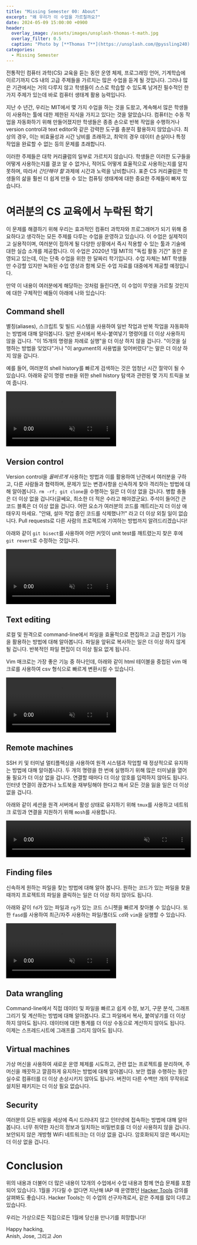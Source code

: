 ```yaml
---
title: "Missing Semester 00: About"
excerpt: "왜 우리가 이 수업을 가르칠까요?"
date: 2024-05-09 15:00:00 +0900
header:
  overlay_image: /assets/images/unsplash-thomas-t-math.jpg
  overlay_filter: 0.5
  caption: "Photo by [**Thomas T**](https://unsplash.com/@pyssling240) on [**Unsplash**](https://unsplash.com/)"
categories:
  - Missing Semester
---
```


전통적인 컴퓨터 과학(CS) 교육을 듣는 동안 운영 체제, 프로그래밍 언어, 기계학습에 이르기까지 CS 내의 고급 주제들을 가르치는 많은 수업을 듣게 될 것입니다.
그러나 많은 기관에서는 거의 다루지 않고 학생들이 스스로 학습할 수 있도록 남겨진 필수적인 한 가지 주제가 있는데 바로 컴퓨터 생태계 활용 능력입니다.

지난 수 년간, 우리는 MIT에서 몇 가지 수업을 하는 것을 도왔고, 계속해서 많은 학생들이 사용하는 툴에 대한 제한된 지식을 가지고 있다는 것을 알았습니다.
컴퓨터는 수동 작업을 자동화하기 위해 만들어졌지만 학생들은 종종 손으로 반복 작업을 수행하거나 version control과 text editor와 같은 강력한 도구를 충분히 활용하지 않았습니다.
최상의 경우, 이는 비효율성과 시간 낭비를 초래하고, 최악의 경우 데이터 손실이나 특정 작업을 완료할 수 없는 등의 문제를 초래합니다.

이러한 주제들은 대학 커리큘럼의 일부로 가르치지 않습니다. 학생들은 이러한 도구들을 어떻게 사용하는지를 결코 알 수 없거나, 적어도 어떻게 효율적으로 사용하는지를 알지 못하며,
따라서 _간단해야 할_ 과제에 시간과 노력을 낭비합니다. 표준 CS 커리큘럼은 학생들의 삶을 훨씬 더 쉽게 만들 수 있는 컴퓨팅 생태계에 대한 중요한 주제들이 빠져 있습니다.

# 여러분의 CS 교육에서 누락된 학기

이 문제를 해결하기 위해 우리는 효과적인 컴퓨터 과학자와 프로그래머가 되기 위해 중요하다고 생각하는 모든 주제를 다루는 수업을 운영하고 있습니다.
이 수업은 실제적이고 실용적이며, 여러분이 접하게 될 다양한 상황에서 즉시 적용할 수 있는 툴과 기술에 대한 실습 소개를 제공합니다.
이 수업은 2020년 1월 MIT의 "독립 활동 기간" 동안 운영되고 있는데, 이는 단축 수업을 위한 한 달짜리 학기입니다.
수업 자체는 MIT 학생들만 수강할 있지만 녹화된 수업 영상과 함께 모든 수업 자료를 대중에게 제공할 예정입니다.

만약 이 내용이 여러분에게 해당하는 것처럼 들린다면, 이 수업이 무엇을 가르칠 것인지에 대한 구체적인 예들이 아래에 나와 있습니다:

## Command shell

별칭(aliases), 스크립트 및 빌드 시스템을 사용하여 일반 작업과 반복 작업을 자동화하는 방법에 대해 알아봅니다.
일반 문서에서 복사-붙여넣기 명령어를 더 이상 사용하지 않을 겁니다.
"이 15개의 명령을 차례로 실행"을 더 이상 하지 않을 겁니다.
"이것을 실행하는 방법을 잊었다"거나 "이 argument의 사용법을 잊어버렸다"는 말은 더 이상 하지 않을 겁니다.

예를 들어, 여러분의 shell history를 빠르게 검색하는 것은 엄청난 시간 절약이 될 수 있습니다.
아래와 같이 명령 `변환`을 위한 shell history 탐색과 관련된 몇 가지 트릭을 보여 줍니다.

<video autoplay="autoplay" loop="loop" controls muted playsinline  oncontextmenu="return false;"  preload="auto"  class="demo">
  <source src="{{site.baseurl}}/assets/media/2024-05-09-history.mp4" type="video/mp4">
</video>

## Version control

Version control을 _올바르게_ 사용하는 방법과 이를 활용하여 난관에서 여러분을 구하고, 다른 사람들과 협력하며, 문제가 있는 변경사항을 신속하게 찾아 격리하는 방법에 대해 알아봅니다.
`rm -rf; git clone`을 수행하는 일은 더 이상 없을 겁니다.
병합 충돌은 더 이상 없을 겁니다(글쎄요, 최소한 더 적은 수라고 해야겠군요).
주석이 들어간 큰 코드 블록은 더 이상 없을 겁니다.
어떤 요소가 여러분의 코드를 깨트리는지 더 이상 애태우지 마세요.
"안돼, 설마 작업 중인 코드를 삭제했나?!" 라고 더 이상 외칠 일이 없습니다.
Pull requests로 다른 사람의 프로젝트에 기여하는 방법까지 알려드리겠습니다!

아래와 같이 `git bisect`를 사용하여 어떤 커밋이 unit test를 깨트렸는지 찾은 후에 `git revert`로 수정하는 것입니다.

<video autoplay="autoplay" loop="loop" controls muted playsinline  oncontextmenu="return false;"  preload="auto"  class="demo">
  <source src="{{site.baseurl}}/assets/media/2024-05-09-git.mp4" type="video/mp4">
</video>

## Text editing

로컬 및 원격으로 command-line에서 파일을 효율적으로 편집하고 고급 편집기 기능을 활용하는 방법에 대해 알아봅니다.
파일을 앞뒤로 복사하는 일은 더 이상 하지 않게 될 겁니다.
반복적인 파일 편집이 더 이상 필요 없게 됩니다.

Vim 매크로는 가장 좋은 기능 중 하나인데, 아래와 같이 html 테이블을 중첩된 vim 매크로를 사용하여 csv 형식으로 빠르게 변환시킬 수 있습니다.

<video autoplay="autoplay" loop="loop" controls muted playsinline  oncontextmenu="return false;"  preload="auto"  class="demo">
  <source src="{{site.baseurl}}/assets/media/2024-05-09-vim.mp4" type="video/mp4">
</video>

## Remote machines

SSH 키 및 터미널 멀티플렉싱을 사용하여 원격 시스템과 작업할 때 정상적으로 유지하는 방법에 대해 알아봅니다.
두 개의 명령을 한 번에 실행하기 위해 많은 터미널을 열어둘 필요가 더 이상 없을 겁니다.
연결할 때마다 더 이상 암호를 입력하지 않아도 됩니다.
인터넷 연결이 끊겼거나 노트북을 재부팅해야 한다고 해서 모든 것을 잃을 일은 더 이상 없을 겁니다.

아래와 같이 세션을 원격 서버에서 활성 상태로 유지하기 위해 `tmux`를 사용하고 네트워크 로밍과 연결을 지원하기 위해 `mosh`를 사용합니다.

<video autoplay="autoplay" loop="loop" controls muted playsinline  oncontextmenu="return false;"  preload="auto"  class="demo" height="100vh" width="100%" object-fit="fill" position="absolute">
  <source src="{{site.baseurl}}/assets/media/2024-05-09-ssh.mp4" type="video/mp4">
</video>

## Finding files

신속하게 원하는 파일을 찾는 방법에 대해 알아 봅니다.
원하는 코드가 있는 파일을 찾을 때까지 프로젝트의 파일을 클릭하는 일은 더 이상 하지 않아도 됩니다.

아래와 같이 `fd`가 있는 파일과 `rg`가 있는 코드 스니펫을 빠르게 찾아볼 수 있습니다.
또한 `fasd`를 사용하여 최근/자주 사용하는 파일/폴더도 `cd`와 `vim`을 실행할 수 있습니다.

<video autoplay="autoplay" loop="loop" controls muted playsinline  oncontextmenu="return false;"  preload="auto"  class="demo">
  <source src="{{site.baseurl}}/assets/media/2024-05-09-find.mp4" type="video/mp4">
</video>

## Data wrangling

Command-line에서 직접 데이터 및 파일을 빠르고 쉽게 수정, 보기, 구문 분석, 그래프 그리기 및 계산하는 방법에 대해 알아봅니다.
로그 파일에서 복사, 붙여넣기를 더 이상 하지 않아도 됩니다.
데이터에 대한 통계를 더 이상 수동으로 계산하지 않아도 됩니다.
이제는 스프레드시트에 그래프를 그리지 않아도 됩니다.

## Virtual machines

가상 머신을 사용하여 새로운 운영 체제를 시도하고, 관련 없는 프로젝트를 분리하며, 주 머신을 깨끗하고 깔끔하게 유지하는 방법에 대해 알아봅니다.
보안 랩을 수행하는 동안 실수로 컴퓨터를 더 이상 손상시키지 않아도 됩니다.
버전이 다른 수백만 개의 무작위로 설치된 패키지는 더 이상 필요 없습니다.

## Security

여러분의 모든 비밀을 세상에 즉시 드러내지 않고 인터넷에 접속하는 방법에 대해 알아봅니다.
너무 취약한 자신의 정보과 일치하는 비밀번호를 더 이상 사용하지 않을 겁니다.
보안되지 않은 개방형 WiFi 네트워크는 더 이상 없을 겁니다.
암호화되지 않은 메시지는 더 이상 없을 겁니다.

# Conclusion

위의 내용과 더불어 더 많은 내용이 12개의 수업에서 수업 내용과 함께 연습 문제를 포함되어 있습니다.
1월을 기다릴 수 없다면 지난해 IAP 때 운영했던 [Hacker Tools](https://hacker-tools.github.io/lectures/) 강의를 살펴봐도 좋습니다.
Hacker Tools는 이 수업의 선구자격로서, 같은 주제를 많이 다루고 있습니다.

우리는 가상으로든 직접으로든 1월에 당신을 만나기를 희망합니다!

Happy hacking,<br>
Anish, Jose, 그리고 Jon
